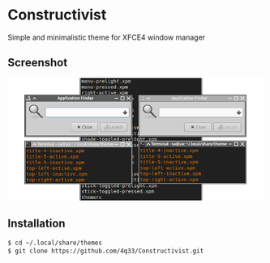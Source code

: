 # Constructivist
Simple and minimalistic theme for XFCE4 window manager

## Screenshot
![screenshot](./docs/Screenshot.png)

## Installation
```
$ cd ~/.local/share/themes
$ git clone https://github.com/4q33/Constructivist.git
```
